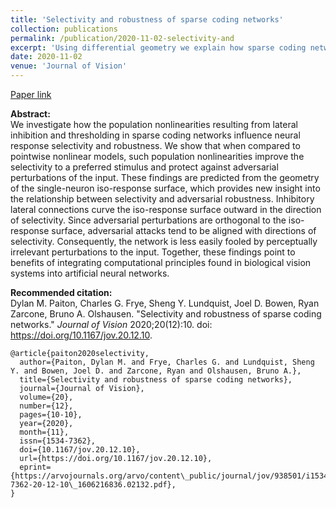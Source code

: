 ```yaml
---
title: 'Selectivity and robustness of sparse coding networks'
collection: publications
permalink: /publication/2020-11-02-selectivity-and
excerpt: 'Using differential geometry we explain how sparse coding networks bend their response surfaces, which results in improved selectivity and robustness for individual neurons.'
date: 2020-11-02
venue: 'Journal of Vision'
---
```


[Paper link](https://jov.arvojournals.org/article.aspx?articleid=2772000)

<strong>Abstract:</strong><br>
We investigate how the population nonlinearities resulting from lateral inhibition and thresholding in sparse coding networks influence neural response selectivity and robustness. We show that when compared to pointwise nonlinear models, such population nonlinearities improve the selectivity to a preferred stimulus and protect against adversarial perturbations of the input. These findings are predicted from the geometry of the single-neuron iso-response surface, which provides new insight into the relationship between selectivity and adversarial robustness. Inhibitory lateral connections curve the iso-response surface outward in the direction of selectivity. Since adversarial perturbations are orthogonal to the iso-response surface, adversarial attacks tend to be aligned with directions of selectivity. Consequently, the network is less easily fooled by perceptually irrelevant perturbations to the input. Together, these findings point to benefits of integrating computational principles found in biological vision systems into artificial neural networks.

<strong>Recommended citation:</strong><br>
Dylan M. Paiton, Charles G. Frye, Sheng Y. Lundquist, Joel D. Bowen, Ryan Zarcone, Bruno A. Olshausen. "Selectivity and robustness of sparse coding networks." <i>Journal of Vision</i> 2020;20(12):10. doi: https://doi.org/10.1167/jov.20.12.10.

```
@article{paiton2020selectivity,
  author={Paiton, Dylan M. and Frye, Charles G. and Lundquist, Sheng Y. and Bowen, Joel D. and Zarcone, Ryan and Olshausen, Bruno A.},
  title={Selectivity and robustness of sparse coding networks},
  journal={Journal of Vision},
  volume={20},
  number={12},
  pages={10-10},
  year={2020},
  month={11},
  issn={1534-7362},
  doi={10.1167/jov.20.12.10},
  url={https://doi.org/10.1167/jov.20.12.10},
  eprint={https://arvojournals.org/arvo/content\_public/journal/jov/938501/i1534-7362-20-12-10\_1606216836.02132.pdf},
}
```
